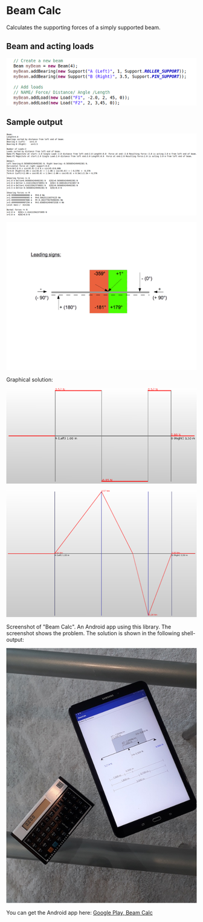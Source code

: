 Beam Calc
=========
Calculates the supporting forces of a simply supported beam.

Beam and acting loads
---------------------
![](Shot_0.png)


Sample output
-------------
![](Shot_1.png)

![](LeadingSigns.png)


Graphical solution:

![](Q.png)

![](M.png)


Screenshot of "Beam Calc". An Android app using this library. The screenshot shows the problem. The solution is shown in the following shell- output:

![](Shot_2.jpg)


You can get the Android app here:
[Google Play, Beam Calc](https://play.google.com/store/apps/details?id=berthold.beamcalc)





